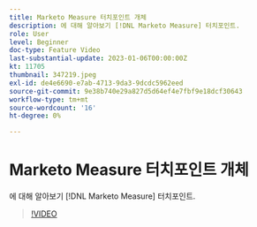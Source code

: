 ```yaml
---
title: Marketo Measure 터치포인트 개체
description: 에 대해 알아보기 [!DNL Marketo Measure] 터치포인트.
role: User
level: Beginner
doc-type: Feature Video
last-substantial-update: 2023-01-06T00:00:00Z
kt: 11705
thumbnail: 347219.jpeg
exl-id: de4e6690-e7ab-4713-9da3-9dcdc5962eed
source-git-commit: 9e38b740e29a827d5d64ef4e7fbf9e18dcf30643
workflow-type: tm+mt
source-wordcount: '16'
ht-degree: 0%

---
```


# Marketo Measure 터치포인트 개체

에 대해 알아보기 [!DNL Marketo Measure] 터치포인트.

>[!VIDEO](https://video.tv.adobe.com/v/347219/?quality=12&learn=on)
